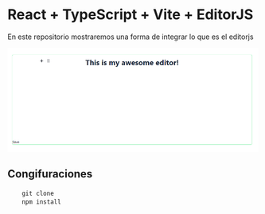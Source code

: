 # React + TypeScript + Vite + EditorJS

En este repositorio mostraremos una forma de integrar lo que es el editorjs 

![alt text](image.png)
## Congifuraciones


```js
    git clone 
    npm install
```



